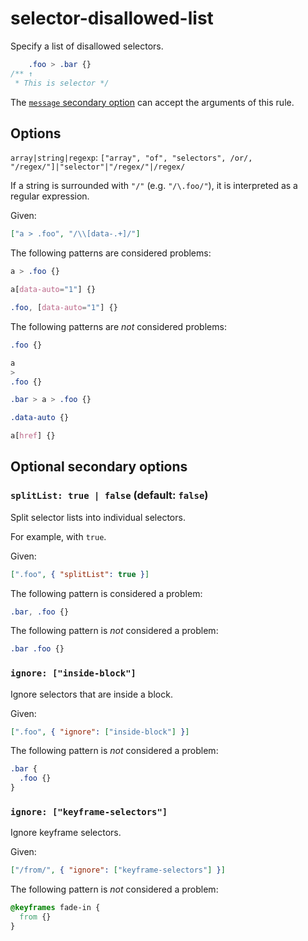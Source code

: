 # selector-disallowed-list

Specify a list of disallowed selectors.

<!-- prettier-ignore -->
```css
    .foo > .bar {}
/** ↑
 * This is selector */
```

The [`message` secondary option](https://github.com/stylelint/stylelint/16.10.0/docs/user-guide/configure.md#message) can accept the arguments of this rule.

## Options

`array|string|regexp`: `["array", "of", "selectors", /or/, "/regex/"]|"selector"|"/regex/"|/regex/`

If a string is surrounded with `"/"` (e.g. `"/\.foo/"`), it is interpreted as a regular expression.

Given:

```json
["a > .foo", "/\\[data-.+]/"]
```

The following patterns are considered problems:

<!-- prettier-ignore -->
```css
a > .foo {}
```

<!-- prettier-ignore -->
```css
a[data-auto="1"] {}
```

<!-- prettier-ignore -->
```css
.foo, [data-auto="1"] {}
```

The following patterns are _not_ considered problems:

<!-- prettier-ignore -->
```css
.foo {}
```

<!-- prettier-ignore -->
```css
a
>
.foo {}
```

<!-- prettier-ignore -->
```css
.bar > a > .foo {}
```

<!-- prettier-ignore -->
```css
.data-auto {}
```

<!-- prettier-ignore -->
```css
a[href] {}
```

## Optional secondary options

### `splitList: true | false` (default: `false`)

Split selector lists into individual selectors.

For example, with `true`.

Given:

```json
[".foo", { "splitList": true }]
```

The following pattern is considered a problem:

<!-- prettier-ignore -->
```css
.bar, .foo {}
```

The following pattern is _not_ considered a problem:

<!-- prettier-ignore -->
```css
.bar .foo {}
```

### `ignore: ["inside-block"]`

Ignore selectors that are inside a block.

Given:

```json
[".foo", { "ignore": ["inside-block"] }]
```

The following pattern is _not_ considered a problem:

<!-- prettier-ignore -->
```css
.bar {
  .foo {}
}
```

### `ignore: ["keyframe-selectors"]`

Ignore keyframe selectors.

Given:

```json
["/from/", { "ignore": ["keyframe-selectors"] }]
```

The following pattern is _not_ considered a problem:

<!-- prettier-ignore -->
```css
@keyframes fade-in {
  from {}
}
```
